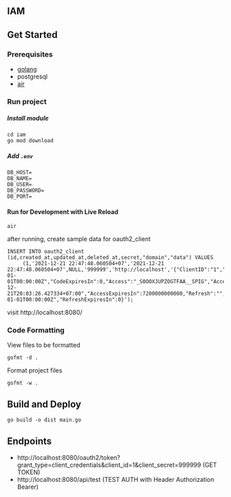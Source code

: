 ## IAM

## Get Started

### Prerequisites

- [golang](https://golang.org/)
- postgresql
- [air](https://github.com/cosmtrek/air)


### Run project

##### Install module

```
cd iam
go mod download
```

##### Add `.env`

```
DB_HOST=
DB_NAME=
DB_USER=
DB_PASSWORD=
DB_PORT=
```

#### Run for Development with Live Reload

```
air
```

after running, create sample data for oauth2_client
```
INSERT INTO oauth2_client (id,created_at,updated_at,deleted_at,secret,"domain","data") VALUES
	 (1,'2021-12-21 22:47:48.060504+07','2021-12-21 22:47:48.060504+07',NULL,'999999','http://localhost','{"ClientID":"1","UserID":"","RedirectURI":"","Scope":"","Code":"","CodeCreateAt":"0001-01-01T00:00:00Z","CodeExpiresIn":0,"Access":"_S0OOXJUPZOGTFAA__SPIG","AccessCreateAt":"2021-12-21T20:03:26.427334+07:00","AccessExpiresIn":7200000000000,"Refresh":"","RefreshCreateAt":"0001-01-01T00:00:00Z","RefreshExpiresIn":0}');
```

visit http://localhost:8080/

### Code Formatting

View files to be formatted

```
gofmt -d .
```

Format project files

```
gofmt -w .
```

## Build and Deploy

```
go build -o dist main.go
```

## Endpoints
- http://localhost:8080/oauth2/token?grant_type=client_credentials&client_id=1&client_secret=999999   (GET TOKEN)
- http://localhost:8080/api/test  (TEST AUTH with Header Authorization Bearer)
